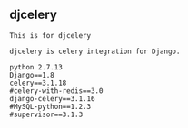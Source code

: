 ## djcelery
    This is for djcelery
    
    djcelery is celery integration for Django. 
    
    python 2.7.13
    Django==1.8
    celery==3.1.18
    #celery-with-redis==3.0
    django-celery==3.1.16
    #MySQL-python==1.2.3
    #supervisor==3.1.3
    
